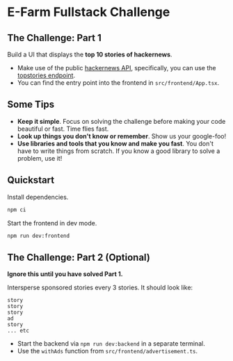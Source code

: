# E-Farm Fullstack Challenge

## The Challenge: Part 1

Build a UI that displays the **top 10 stories of hackernews**.

- Make use of the public [hackernews API](https://github.com/HackerNews/API),
  specifically, you can use the [topstories endpoint](https://hacker-news.firebaseio.com/v0/topstories.json?print=pretty).
- You can find the entry point into the frontend in `src/frontend/App.tsx`.

## Some Tips

- **Keep it simple**. Focus on solving the challenge before making your code
  beautiful or fast. Time flies fast.
- **Look up things you don't know or remember**. Show us your google-foo!
- **Use libraries and tools that you know and make you fast**. You don't have
  to write things from scratch. If you know a good library to solve a problem,
  use it!

## Quickstart

Install dependencies.

```bash
npm ci
```

Start the frontend in dev mode.

```bash
npm run dev:frontend
```

## The Challenge: Part 2 (Optional)

**Ignore this until you have solved Part 1.**

Intersperse sponsored stories every 3 stories. It should look like:

```
story
story
story
ad
story
... etc
```

- Start the backend via `npm run dev:backend` in a separate terminal.
- Use the `withAds` function from `src/frontend/advertisement.ts`.
